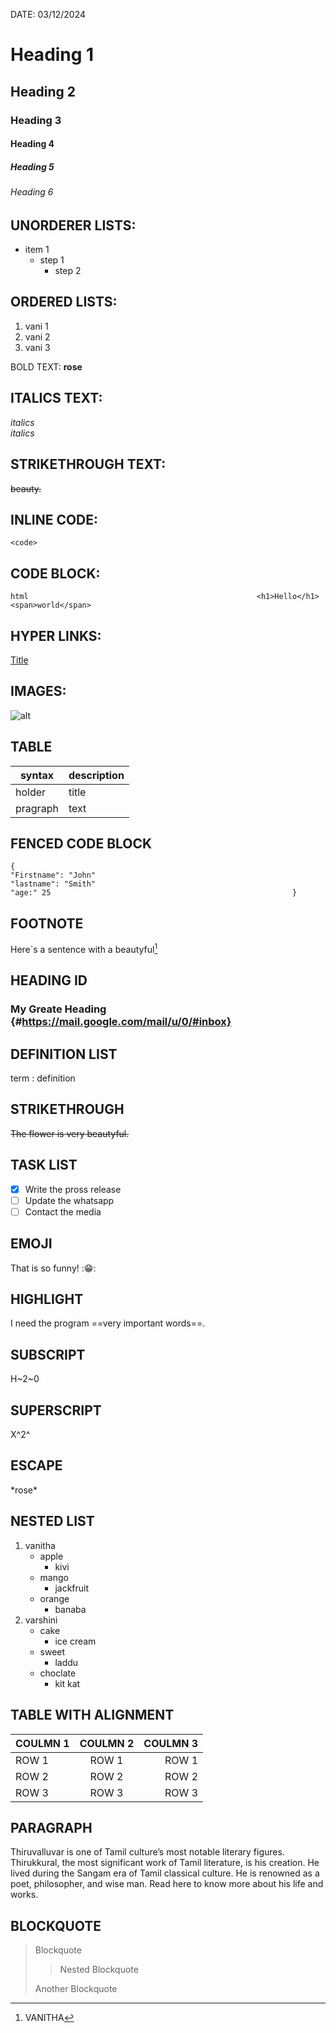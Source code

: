 DATE: 03/12/2024
# Heading 1
## Heading 2
### Heading 3
#### Heading 4
##### Heading 5
###### Heading 6

## UNORDERER LISTS:
- item 1
  - step 1
     - step 2

## ORDERED LISTS:
1. vani 1
2. vani 2
3. vani 3

BOLD TEXT:
**rose**

## ITALICS TEXT: 
*italics*   
_italics_

## STRIKETHROUGH TEXT:
~~beauty.~~

## INLINE CODE:
`<code>`

## CODE BLOCK:
```html                                                   <h1>Hello</h1>                                        <span>world</span>```

## HYPER LINKS:
[Title](ur1)

## IMAGES:
![alt](url)

## TABLE
|syntax|description|
|------|----------|
|holder|title|
|pragraph|text|

## FENCED CODE BLOCK 
```
{                                                                   "Firstname": "John"                                                "lastname": "Smith"                                               "age:" 25                                                      }                 
```


## FOOTNOTE
Here`s a sentence with a  beautyful[^1]
[^1]: VANITHA
## HEADING ID
### My Greate Heading {#https://mail.google.com/mail/u/0/#inbox}

## DEFINITION LIST
term
: definition

## STRIKETHROUGH
~~The flower is very beautyful.~~

## TASK LIST
- [X] Write the pross release
- [ ] Update the whatsapp
- [ ] Contact the media

## EMOJI
That is so funny! :😁:

## HIGHLIGHT
I need the program ==very important words==.

## SUBSCRIPT
H~2~0 

## SUPERSCRIPT
X^2^ 

## ESCAPE
\*rose\*

## NESTED LIST
1. vanitha
   - apple
     - kivi
   - mango
     - jackfruit
   - orange
      - banaba
2. varshini
     - cake
       - ice cream
    - sweet
         - laddu
   - choclate
     - kit kat

## TABLE WITH ALIGNMENT
|COULMN 1|COULMN 2|COULMN 3|
|:--------|:--------:|-------:|
|ROW 1|ROW 1|ROW 1|
|ROW 2|ROW 2|ROW 2|
|ROW 3|ROW 3|ROW 3|

## PARAGRAPH
Thiruvalluvar is one of Tamil culture’s most notable literary figures. Thirukkural, the most significant work of Tamil literature, is his creation. He lived during the Sangam era of Tamil classical culture. 
He is renowned as a poet, philosopher, and wise man. Read here to know more about his life and works.

## BLOCKQUOTE
>
> Blockquote
>
> > Nested Blockquote
>
> Another Blockquote





  
